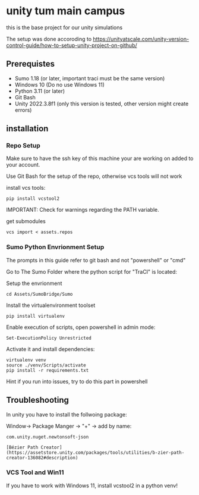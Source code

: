 # unity tum main campus

this is the base project for our unity simulations

The setup was done accoroding to https://unityatscale.com/unity-version-control-guide/how-to-setup-unity-project-on-github/

## Prerequistes
- Sumo 1.18 (or later, important traci must be the same version)
- Windows 10 (Do no use Windows 11)
- Python 3.11 (or later)
- Git Bash
- Unity 2022.3.8f1 (only this version is tested, other version might create errors)


## installation

### Repo Setup

Make sure to have the ssh key of this machine your are working on added to your account.

Use Git Bash for the setup of the repo, otherwise vcs tools will not work

install vcs tools:
```
pip install vcstool2
```

IMPORTANT: Check for warnings regarding the PATH variable. 

get submodules
```
vcs import < assets.repos

```



### Sumo Python Envrionment Setup

The prompts in this guide refer to git bash and not "powershell" or "cmd"

Go to The Sumo Folder where the python script for "TraCI" is located:

Setup the envrionment
```
cd Assets/SumoBridge/Sumo
```

Install the virtualenvironment toolset
```
pip install virtualenv 
```

Enable execution of scripts, open powershell in admin mode:
```
Set-ExecutionPolicy Unrestricted
```


Activate it and install dependencies:
```
virtualenv venv
source ./venv/Scripts/activate
pip install -r requirements.txt
```


Hint if you run into issues, try to do this part in powershell


## Troubleshooting

In unity you have to install the follwoing package:

Window-> Package Manger -> "+" -> add by name:
```
com.unity.nuget.newtonsoft-json
```
```
[Bézier Path Creator](https://assetstore.unity.com/packages/tools/utilities/b-zier-path-creator-136082#description)
```

### VCS Tool and Win11
If you have to work with Windows 11, install vcstool2 in a python venv!